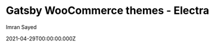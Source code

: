 ---
title: Gatsby WooCommerce themes - Electra
github: https://github.com/imranhsayed/gatsby-woocommerce-themes
demo: https://gatsby-woocommerce-theme.netlify.app/
license: MIT
author: Imran Sayed
author_link: ''
author_twitter: imranhsayed
date: 2021-04-29T00:00:00.000Z
ssg:
  - Gatsby
cms:
  - NetlifyCMS
css: null
category:
  - Ecommerce
description: A Gatsby Theme for WooCommerce E-commerce site Gatsby WooCommerce WordPress.
draft: false
publish_date: '2020-07-10T12:48:04Z'
update_date: '2022-05-31T07:05:36Z'
github_star: 549
github_fork: 295
---